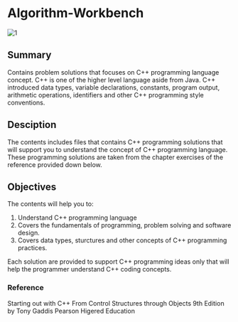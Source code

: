 # Algorithm-Workbench
![1](https://user-images.githubusercontent.com/57646605/106400616-0eafe080-63e5-11eb-8223-6ce60506a5ef.jpg)

## Summary
Contains problem solutions that focuses on C++ programming language concept. C++ is one of the higher level language aside from Java. C++ introduced data types, variable declarations, constants, program output, arithmetic operations, identifiers and other C++ programming style conventions.

## Desciption
The contents includes files that contains C++ programming solutions that will support you to understand the concept of C++ programming language. These programming solutions are taken from the chapter exercises of the reference provided down below.

## Objectives
The contents will help you to:

1. Understand C++ programming language
2. Covers the fundamentals of programming, problem solving and software design.
3. Covers data types, sturctures and other concepts of C++ programming practices.

Each solution are provided to support C++ programming ideas only that will help the programmer understand C++ coding concepts.

### Reference
Starting out with C++ From Control Structures through Objects 9th Edition by Tony Gaddis
Pearson Higered Education

